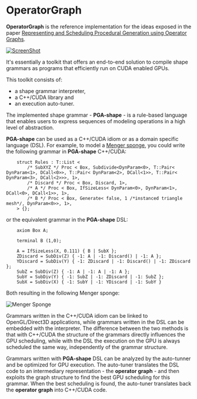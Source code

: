 OperatorGraph
=============


**OperatorGraph** is the reference implementation for the ideas exposed in the paper [Representing and Scheduling Procedural Generation using Operator Graphs](http://pedroboechat.com/publications/operator_graph.pdf).


[![ScreenShot](http://pedroboechat.com/images/OperatorGraph-video-thumbnail.png)](https://www.youtube.com/embed/CvAlSffwB18?list=PLgV_NS3scu1yDnjMd8m-hLoRgG8Ql7xWN)

It's essentially a toolkit that offers an end-to-end solution to compile shape grammars as programs that efficiently run on CUDA enabled GPUs.

This toolkit consists of: 
- a shape grammar interpreter,
- a C++/CUDA library and
- an execution auto-tuner.


The implemented shape grammar - __PGA-shape__ - is a rule-based language that enables users to express sequences of modeling operations in a high level of abstraction. 


__PGA-shape__ can be used as a C++/CUDA idiom or as a domain specific language (DSL). For example, to model a [Menger sponge](https://en.wikipedia.org/wiki/Menger_sponge),
you could write the following grammar in __PGA-shape__  C++/CUDA:
            
        struct Rules : T::List <
            /* SubXYZ */ Proc < Box, Subdivide<DynParam<0>, T::Pair< DynParam<1>, DCall<0>>, T::Pair< DynParam<2>, DCall<1>>, T::Pair< DynParam<3>, DCall<2>>>, 1>,
            /* Discard */ Proc < Box, Discard, 1>,
            /* A */ Proc < Box, IfSizeLess< DynParam<0>, DynParam<1>, DCall<0>, DCall<1>>, 1>,
            /* B */ Proc < Box, Generate< false, 1 /*instanced triangle mesh*/, DynParam<0>>, 1>,
        > {};
            
or the equivalent grammar in the __PGA-shape__  DSL:
            
        axiom Box A;

        terminal B (1,0);

        A = IfSizeLess(X, 0.111) { B | SubX };
        ZDiscard = SubDiv(Z) { -1: A | -1: Discard() | -1: A };
        YDiscard = SubDiv(Y) { -1: ZDiscard | -1: Discard() | -1: ZDiscard };
        SubZ = SubDiv(Z) { -1: A | -1: A | -1: A };
        SubY = SubDiv(Y) { -1: SubZ | -1: ZDiscard | -1: SubZ };
        SubX = SubDiv(X) { -1: SubY | -1: YDiscard | -1: SubY }

Both resulting in the following Menger sponge:

![Menger Sponge](http://pedroboechat.com/images/operator-graph-menger-sponge.png)

Grammars written in the C++/CUDA idiom can be linked to OpenGL/Direct3D applications,
while grammars written in the DSL can be embedded with the interpreter. 
The difference between the two methods is that with C++/CUDA the structure of the grammars directly influences the GPU scheduling, while with the DSL the execution on the GPU is always scheduled the same way, independently of the grammar structure.


Grammars written with __PGA-shape__  DSL can be analyzed by the auto-tunner and be optimized for GPU execution.
The auto-tuner translates the DSL code to an intermediary representation - the __operator graph__ - and then exploits the graph structure 
to find the best GPU scheduling for this grammar. 
When the best scheduling is found, the auto-tuner translates back the __operator graph__ into C++/CUDA code.
